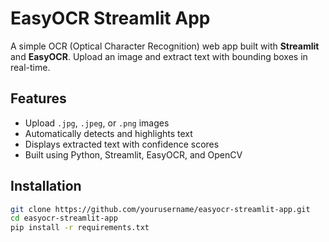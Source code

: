 # EasyOCR Streamlit App

A simple OCR (Optical Character Recognition) web app built with **Streamlit** and **EasyOCR**. Upload an image and extract text with bounding boxes in real-time.

## Features

- Upload `.jpg`, `.jpeg`, or `.png` images
- Automatically detects and highlights text
- Displays extracted text with confidence scores
- Built using Python, Streamlit, EasyOCR, and OpenCV

## Installation

```bash
git clone https://github.com/yourusername/easyocr-streamlit-app.git
cd easyocr-streamlit-app
pip install -r requirements.txt
